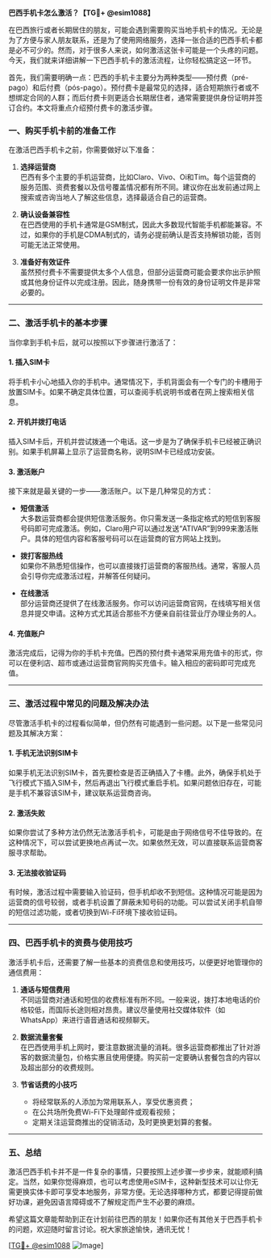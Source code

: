 **巴西手机卡怎么激活？【TG💪+ @esim1088】**

在巴西旅行或者长期居住的朋友，可能会遇到需要购买当地手机卡的情况。无论是为了方便与家人朋友联系，还是为了使用网络服务，选择一张合适的巴西手机卡都是必不可少的。然而，对于很多人来说，如何激活这张卡可能是一个头疼的问题。今天，我们就来详细讲解一下巴西手机卡的激活流程，让你轻松搞定这一环节。

首先，我们需要明确一点：巴西的手机卡主要分为两种类型——预付费（pré-pago）和后付费（pós-pago）。预付费卡是最常见的选择，适合短期旅行者或不想绑定合同的人群；而后付费卡则更适合长期居住者，通常需要提供身份证明并签订合约。本文将重点介绍预付费卡的激活步骤。

### **一、购买手机卡前的准备工作**

在激活巴西手机卡之前，你需要做好以下准备：

1. **选择运营商**  
   巴西有多个主要的手机运营商，比如Claro、Vivo、Oi和Tim。每个运营商的服务范围、资费套餐以及信号覆盖情况都有所不同。建议你在出发前通过网上搜索或咨询当地人了解这些信息，选择最适合自己的运营商。

2. **确认设备兼容性**  
   在巴西使用的手机卡通常是GSM制式，因此大多数现代智能手机都能兼容。不过，如果你的手机是CDMA制式的，请务必提前确认是否支持解锁功能，否则可能无法正常使用。

3. **准备好有效证件**  
   虽然预付费卡不需要提供太多个人信息，但部分运营商可能会要求你出示护照或其他身份证件以完成注册。因此，随身携带一份有效的身份证明文件是非常必要的。

---

### **二、激活手机卡的基本步骤**

当你拿到手机卡后，就可以按照以下步骤进行激活了：

#### **1. 插入SIM卡**
将手机卡小心地插入你的手机中。通常情况下，手机背面会有一个专门的卡槽用于放置SIM卡。如果不确定具体位置，可以查阅手机说明书或者在网上搜索相关信息。

#### **2. 开机并拨打电话**
插入SIM卡后，开机并尝试拨通一个电话。这一步是为了确保手机卡已经被正确识别。如果手机屏幕上显示了运营商名称，说明SIM卡已经成功安装。

#### **3. 激活账户**
接下来就是最关键的一步——激活账户。以下是几种常见的方式：

- **短信激活**  
  大多数运营商都会提供短信激活服务。你只需发送一条指定格式的短信到客服号码即可完成激活。例如，Claro用户可以通过发送“ATIVAR”到999来激活账户。具体的短信内容和客服号码可以在运营商的官方网站上找到。

- **拨打客服热线**  
  如果你不熟悉短信操作，也可以直接拨打运营商的客服热线。通常，客服人员会引导你完成激活过程，并解答任何疑问。

- **在线激活**  
  部分运营商还提供了在线激活服务。你可以访问运营商官网，在线填写相关信息并提交申请。这种方式尤其适合那些不方便亲自前往营业厅办理业务的人。

#### **4. 充值账户**
激活完成后，记得为你的手机卡充值。巴西的预付费卡通常采用充值卡的形式，你可以在便利店、超市或通过运营商官网购买充值卡。输入相应的密码即可完成充值。

---

### **三、激活过程中常见的问题及解决办法**

尽管激活手机卡的过程看似简单，但仍然有可能遇到一些问题。以下是一些常见问题及其解决方案：

#### **1. 手机无法识别SIM卡**
如果手机无法识别SIM卡，首先要检查是否正确插入了卡槽。此外，确保手机处于飞行模式下插入SIM卡，然后再退出飞行模式重启手机。如果问题依旧存在，可能是手机不兼容该SIM卡，建议联系运营商咨询。

#### **2. 激活失败**
如果你尝试了多种方法仍然无法激活手机卡，可能是由于网络信号不佳导致的。在这种情况下，可以尝试更换地点再试一次。如果依然无效，可以直接联系运营商客服寻求帮助。

#### **3. 无法接收验证码**
有时候，激活过程中需要输入验证码，但手机却收不到短信。这种情况可能是因为运营商的信号较弱，或者手机设置了屏蔽未知号码的功能。可以尝试关闭手机自带的短信过滤功能，或者切换到Wi-Fi环境下接收验证码。

---

### **四、巴西手机卡的资费与使用技巧**

激活手机卡后，还需要了解一些基本的资费信息和使用技巧，以便更好地管理你的通信费用：

1. **通话与短信费用**  
   不同运营商对通话和短信的收费标准有所不同。一般来说，拨打本地电话的价格较低，而国际长途则相对昂贵。建议尽量使用社交媒体软件（如WhatsApp）来进行语音通话和视频聊天。

2. **数据流量套餐**  
   在巴西使用手机上网时，要注意数据流量的消耗。很多运营商都推出了针对游客的数据流量包，价格实惠且使用便捷。购买前一定要确认套餐包含的内容以及超出部分的收费规则。

3. **节省话费的小技巧**  
   - 将经常联系的人添加为常用联系人，享受优惠资费；  
   - 在公共场所免费Wi-Fi下处理邮件或观看视频；  
   - 定期关注运营商推出的促销活动，及时更换更划算的套餐。

---

### **五、总结**

激活巴西手机卡并不是一件复杂的事情，只要按照上述步骤一步步来，就能顺利搞定。当然，如果你觉得麻烦，也可以考虑使用eSIM卡，这种新型技术可以让你无需更换实体卡即可享受本地服务，非常方便。无论选择哪种方式，都要记得提前做好功课，避免因语言障碍或不了解规定而产生不必要的麻烦。

希望这篇文章能帮助到正在计划前往巴西的朋友！如果你还有其他关于巴西手机卡的问题，欢迎随时留言讨论。祝大家旅途愉快，通讯无忧！

[[TG💪+ @esim1088](https://t.me/s/esim1088) ![Image](https://i.postimg.cc/4NQfJmqS/Snipaste-2025-05-13-00-14-12.png)]